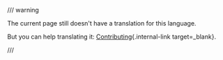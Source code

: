 /// warning

The current page still doesn't have a translation for this language.

But you can help translating it: [Contributing](https://github.com/redBorder/redborder-documentation){.internal-link target=_blank}.

///